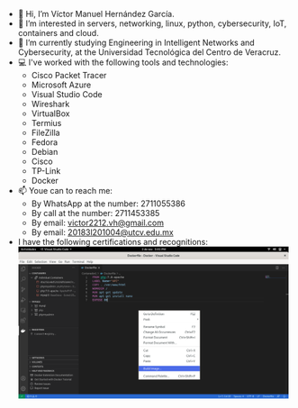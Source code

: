 - 👋 Hi, I’m Víctor Manuel Hernández García.
- 👀 I’m interested in servers, networking, linux, python, cybersecurity, IoT, containers and cloud.
- 🌱 I’m currently studying Engineering in Intelligent Networks and Cybersecurity, at the Universidad Tecnológica del Centro de Veracruz.
- 💻 I've worked with the following tools and technologies:
  * Cisco Packet Tracer
  * Microsoft Azure
  * Visual Studio Code
  * Wireshark
  * VirtualBox
  * Termius
  * FileZilla
  * Fedora
  * Debian
  * Cisco
  * TP-Link
  * Docker
- 📫 Youe can to reach me: 
  * By WhatsApp at the number: 2711055386 
  * By call at the number: 2711453385
  * By email: victor2212.vh@gmail.com
  * By email: 20183l201004@utcv.edu.mx
- I have the following certifications and recognitions:
![Alt text](https://github.com/vh2212/Dockerfile-PHP-Apache-conectado-a-contenedor-MySQL/blob/main/Captura%20de%20pantalla%20de%202020-11-02%2015-01-40.png) 
<!---
vh2212/vh2212 is a ✨ special ✨ repository because its `README.md` (this file) appears on your GitHub profile.
You can click the Preview link to take a look at your changes.
--->
